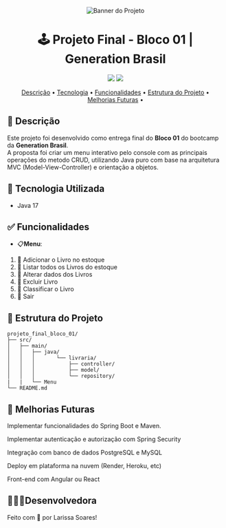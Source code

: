 <p align="center">
  <img src="https://github.com/user-attachments/assets/64d3f6ef-503c-44eb-9f5d-5062fae30c75" alt="Banner do Projeto">
</p>

<h1 align="center">🕹️ Projeto Final - Bloco 01 | Generation Brasil</h1>

<p align="center">
  <img src="https://img.shields.io/badge/status-em%20desenvolvimento-purple?style=for-the-badge" />
  <img src="https://img.shields.io/badge/Java-17-blueviolet?style=for-the-badge&logo=java&logoColor=white"/>
</p>

<p align="center" >
 <a href="#-descrição">Descrição</a> •
 <a href="#-tecnologia-utilizada">Tecnologia</a> • 
 <a href="#-funcionalidades">Funcionalidades</a> •
 <a href="#-estrutura-do-projeto">Estrutura do Projeto</a> •
 <a href="#-melhorias-futuras">Melhorias Futuras</a> •
</p>

##

## 📖 Descrição

Este projeto foi desenvolvido como entrega final do **Bloco 01** do bootcamp da **Generation Brasil**.  
A proposta foi criar um menu interativo pelo console com as principais operações do metodo CRUD, utilizando Java puro com base na arquitetura MVC (Model-View-Controller) e orientação a objetos. 

##

## 🚀 Tecnologia Utilizada

- Java 17  

##

## ✅ Funcionalidades

- 📋**Menu**:
1. 🧭 Adicionar o Livro no estoque
2. 🧭 Listar todos os Livros do estoque
3. 🧭 Alterar dados dos Livros
4. 🧭 Excluir Livro
5. 🧭 Classificar o Livro
6. 🧭 Sair

##

## 📂 Estrutura do Projeto

```
projeto_final_bloco_01/
├── src/
│   ├── main/
│   │   ├── java/
│   │   │       └── livraria/
│   │   │           ├── controller/
│   │   │           ├── model/
│   │   │           └── repository/
|   |   └── Menu 
└── README.md
```
##

## 📌 Melhorias Futuras

Implementar funcionalidades do Spring Boot e Maven.

Implementar autenticação e autorização com Spring Security

Integração com banco de dados PostgreSQL e MySQL

Deploy em plataforma na nuvem (Render, Heroku, etc)

Front-end com Angular ou React

##

## 👩🏻‍💻Desenvolvedora
Feito com 💜 por Larissa Soares!
